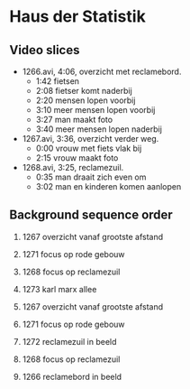 # Haus der Statistik

## Video slices

* 1266.avi, 4:06, overzicht met reclamebord.
  * 1:42 fietsen
  * 2:08 fietser komt naderbij
  * 2:20 mensen lopen voorbij
  * 3:10 meer mensen lopen voorbij
  * 3:27 man maakt foto
  * 3:40 meer mensen lopen naderbij
* 1267.avi, 3:36, overzicht verder weg.
  * 0:00 vrouw met fiets vlak bij
  * 2:15 vrouw maakt foto
* 1268.avi, 3:25, reclamezuil.
  * 0:35 man draait zich even om
  * 3:02 man en kinderen komen aanlopen

## Background sequence order

1. 1267 overzicht vanaf grootste afstand
2. 1271 focus op rode gebouw
3. 1268 focus op reclamezuil
4. 1273 karl marx allee

1. 1267 overzicht vanaf grootste afstand
2. 1271 focus op rode gebouw
3. 1272 reclamezuil in beeld
4. 1268 focus op reclamezuil
5. 1266 reclamebord in beeld
